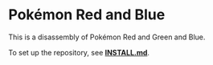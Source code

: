# Pokémon Red and Blue

This is a disassembly of Pokémon Red and Green and Blue.

To set up the repository, see [**INSTALL.md**](INSTALL.md).

